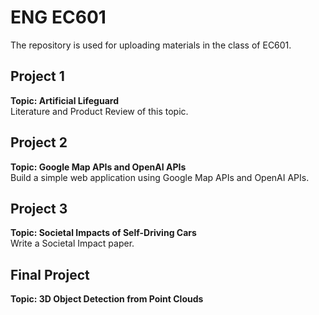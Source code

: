 # ENG EC601
The repository is used for uploading materials in the class of EC601.
## Project 1
**Topic: Artificial Lifeguard**  
Literature and Product Review of this topic.

## Project 2
**Topic: Google Map APIs and OpenAI APIs**  
Build a simple web application using Google Map APIs and OpenAI APIs.

## Project 3
**Topic: Societal Impacts of Self-Driving Cars**  
Write a Societal Impact paper.

## Final Project
**Topic: 3D Object Detection from Point Clouds**
